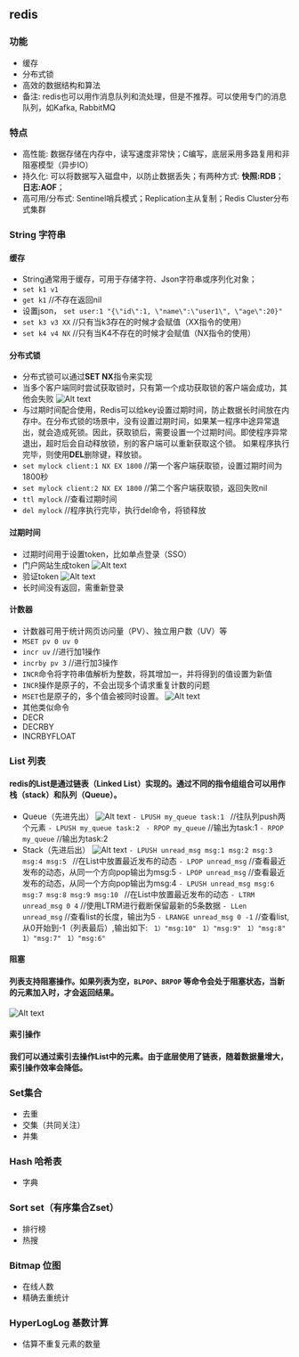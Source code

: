 ## redis

### 功能
- 缓存
- 分布式锁
- 高效的数据结构和算法
- 备注: redis也可以用作消息队列和流处理，但是不推荐。可以使用专门的消息队列，如Kafka, RabbitMQ

### 特点
- 高性能: 数据存储在内存中，读写速度非常快；C编写，底层采用多路复用和非阻塞模型（异步IO）
- 持久化: 可以将数据写入磁盘中，以防止数据丢失；有两种方式: **快照:RDB**； **日志:AOF**； 
- 高可用/分布式: Sentinel哨兵模式；Replication主从复制；Redis Cluster分布式集群 

### String 字符串
#### 缓存
- String通常用于缓存，可用于存储字符、Json字符串或序列化对象；
- ``set k1 v1``
- ``get k1``  //不存在返回nil
- 设置json， ``set user:1 "{\"id\":1, \"name\":\"user1\", \"age\":20}"``
- ``set k3 v3 XX`` //只有当k3存在的时候才会赋值（XX指令的使用）
- ``set k4 v4 NX`` //只有当K4不存在的时候才会赋值（NX指令的使用）

#### 分布式锁
- 分布式锁可以通过**SET NX**指令来实现
- 当多个客户端同时尝试获取锁时，只有第一个成功获取锁的客户端会成功，其他会失败
![Alt text](pic/image.png)
- 与过期时间配合使用，Redis可以给key设置过期时间，防止数据长时间放在内存中。在分布式锁的场景中，没有设置过期时间，如果某一程序中途异常退出，就会造成死锁。因此，获取锁后，需要设置一个过期时间。即使程序异常退出，超时后会自动释放锁，别的客户端可以重新获取这个锁。
如果程序执行完毕，则使用**DEL**删除键，释放锁。
- ``set mylock client:1 NX EX 1800`` //第一个客户端获取锁，设置过期时间为1800秒
- ``set mylock client:2 NX EX 1800`` //第二个客户端获取锁，返回失败nil
- ``ttl mylock`` //查看过期时间
- ``del mylock`` //程序执行完毕，执行del命令，将锁释放
#### 过期时间
- 过期时间用于设置token，比如单点登录（SSO）
- 门户网站生成token
![Alt text](pic/image3.png)
- 验证token
![Alt text](pic/image4.png)
- 长时间没有返回，需重新登录

#### 计数器
- 计数器可用于统计网页访问量（PV）、独立用户数（UV）等
- ``MSET pv 0 uv 0``
- ``incr uv`` //进行加1操作
- ``incrby pv 3`` //进行加3操作
- ``INCR``命令将字符串值解析为整数，将其增加一，并将得到的值设置为新值
- ``INCR``操作是原子的，不会出现多个请求重复计数的问题
- ``MSET``也是原子的，多个值会被同时设置。
![Alt text](pic/image5.png)
- 其他类似命令
- DECR
- DECRBY
- INCRBYFLOAT


### List 列表
#### redis的List是通过链表（Linked List）实现的。通过不同的指令组组合可以用作栈（stack）和队列（Queue）。
- Queue（先进先出）
![Alt text](pic/image6.png)
``- LPUSH my_queue task:1 `` //往队列push两个元素
``- LPUSH my_queue task:2 ``
``- RPOP my_queue``  //输出为task:1
``- RPOP my_queue``  //输出为task:2
- Stack（先进后出）
![Alt text](pic/image7.png)
``- LPUSH unread_msg msg:1 msg:2 msg:3 msg:4 msg:5 `` //在List中放置最近发布的动态
``- LPOP unread_msg``  //查看最近发布的动态，从同一个方向pop输出为msg:5 
``- LPOP unread_msg``  //查看最近发布的动态，从同一个方向pop输出为msg:4 
``- LPUSH unread_msg msg:6 msg:7 msg:8 msg:9 msg:10 `` //在List中放置最近发布的动态
``- LTRM unread_msg 0 4`` //使用LTRM进行截断保留最新的5条数据
``- LLen unread_msg`` //查看list的长度，输出为5
``- LRANGE unread_msg 0 -1`` //查看list,从0开始到-1（列表最后）,输出如下: 
`` 1）"msg:10"``
`` 1）"msg:9"``
`` 1）"msg:8"``
`` 1）"msg:7"``
`` 1）"msg:6"``

#### 阻塞
#### 列表支持阻塞操作。如果列表为空，``BLPOP``、``BRPOP`` 等命令会处于阻塞状态，当新的元素加入时，才会返回结果。
![Alt text](pic/image8.png)
#### 索引操作
#### 我们可以通过索引去操作List中的元素。由于底层使用了链表，随着数据量增大，索引操作效率会降低。
### Set集合
- 去重
- 交集（共同关注）
- 并集


### Hash 哈希表
- 字典  

### Sort set（有序集合Zset）
- 排行榜
- 热搜

### Bitmap 位图
- 在线人数
- 精确去重统计

### HyperLogLog 基数计算
- 估算不重复元素的数量

